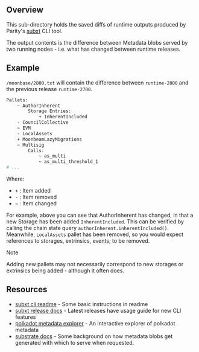 ## Overview

This sub-directory holds the saved diffs of runtime outputs produced by Parity's [subxt](https://github.com/paritytech/subxt) CLI tool.

The output contents is the difference between Metadata blobs served by two running nodes - i.e. what has changed between runtime releases.

## Example

`/moonbase/2800.txt` will contain the difference between `runtime-2800` and the previous release `runtime-2700`.

```sh
Pallets:
    ~ AuthorInherent
        Storage Entries:
            + InherentIncluded
    - CouncilCollective
    ~ EVM
    - LocalAssets
    + MoonbeamLazyMigrations
    ~ Multisig
        Calls:
            ~ as_multi
            ~ as_multi_threshold_1
# ... 
```

Where:

- `+` : Item added
- `-` : Item removed
- `~` : Item changed

For example, above you can see that AuthorInherent has changed, in that a new Storage has been added `InherentIncluded`. This can be verified by calling the chain state query `authorInherent.inherentIncluded()`.
Meanwhile, `LocalAssets` pallet has been removed, so you would expect references to storages, extrinsics, events; to be removed.

> [!NOTE]  
> Adding new pallets may not necessarily correspond to new storages or extrinsics being added - although it often does.

## Resources

- [subxt cli readme](https://github.com/paritytech/subxt/tree/master/cli) - Some basic instructions in readme
- [subxt release docs](https://github.com/paritytech/subxt/releases) - Latest releases have usage guide for new CLI features
- [polkadot metadata explorer](https://wiki.polkadot.network/docs/metadata) - An interactive explorer of polkadot metadata
- [substrate docs](https://docs.polkadot.com/polkadot-protocol/basics/chain-data/#expose-runtime-information-as-metadata) - Some background on how metadata blobs get generated with which to serve when requested.
